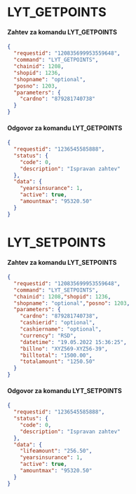 # LYT_GETPOINTS
#### Zahtev za komandu LYT_GETPOINTS
```json
{
  "requestid": "120835699953559648",
  "command": "LYT_GETPOINTS",
  "chainid": 1208,
  "shopid": 1236,
  "shopname": "optional",
  "posno": 1203,
  "parameters": {
    "cardno": "879281740738"
  }
}
```
#### Odgovor za komandu LYT_GETPOINTS
```json
{
  "requestid": "1236545585888",
  "status": {
    "code": 0,
    "description": "Ispravan zahtev"
  },
  "data": {
    "yearsinsurance": 1,
    "active": true,
    "amountmax": "95320.50"
  }
}
```
# LYT_SETPOINTS
#### Zahtev za komandu LYT_SETPOINTS
```json
{
  "requestid": "120835699953559648",
  "command": "LYT_SETPOINTS",
  "chainid": 1208,"shopid": 1236,
  "shopname": "optional","posno": 1203,
  "parameters": {
    "cardno": "879281740738",
    "cashierid": "optional",
    "cashiername": "optional",
    "currency": "RSD",
    "datetime": "19.05.2022 15:36:25",
    "billno": "XYZ569-XYZ56-39",
    "billtotal": "1500.00",
    "totalamount": "1250.50"
  }
}
```
#### Odgovor za komandu LYT_SETPOINTS
```json
{
  "requestid": "1236545585888",
  "status": {
    "code": 0,
    "description": "Ispravan zahtev"
  },
  "data": {
    "lifeamount": "256.50",
    "yearsinsurance": 1,
    "active": true,
    "amountmax": "95320.50"
  }
}
```